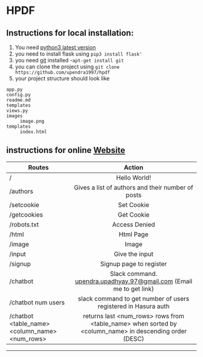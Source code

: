 # HPDF
## Instructions for local installation:
1. You need [python3 latest version](https://www.python.org/downloads/)
2. you need to install flask using `pip3 install flask'`
3. you need [git](https://git-scm.com/downloads) installed -`apt-get install git`
4. you can clone the project using `git clone https://github.com/upendra1997/hpdf`
6. your project structure should look like
```
app.py
config.py  
readme.md  
templates  
views.py
images
     image.png
templates
     index.html
```

## instructions for online [Website](https://app.diagnostician94.hasura-app.io)

| Routes        | Action                |
| ------------- |:---------------------:|
| /             | Hello World!          |
| /authors      | Gives a list of authors and their number of posts |
| /setcookie    | Set Cookie |
| /getcookies   | Get Cookie |
| /robots.txt   | Access Denied|
| /html         | Html Page|
| /image        | Image |
| /input        | Give the input|
| /signup       |  Signup page to register |
| /chatbot      |  Slack command. upendra.upadhyay.97@gmail.com (Email me to get link)   |
| /chatbot num users | slack command to get number of users registered in Hasura auth |
| /chatbot  <table_name> <column_name> <num_rows> | returns last <num_rows> rows from <table_name> when sorted by <column_name> in descending order (DESC)  |
---

